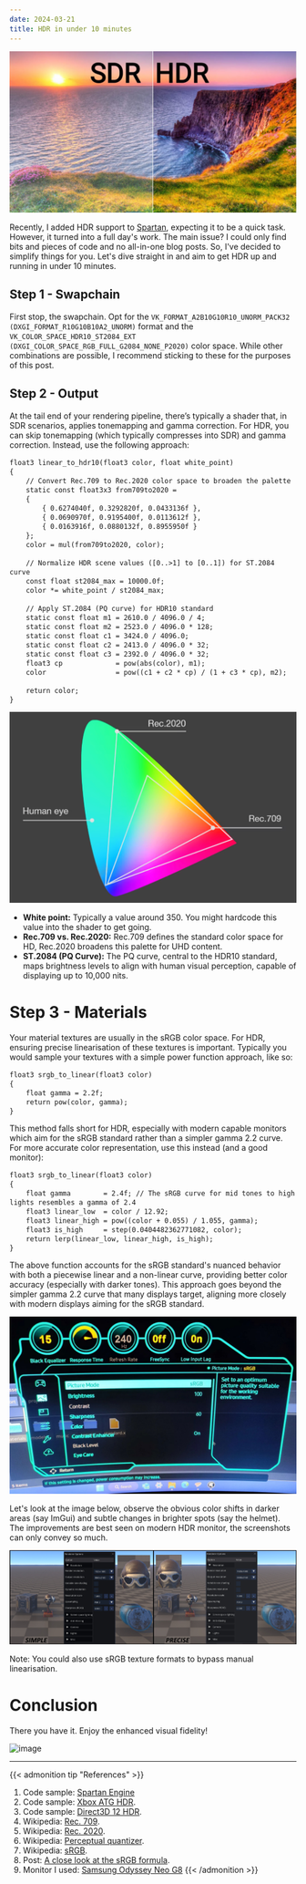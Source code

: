 ```yaml
---
date: 2024-03-21
title: HDR in under 10 minutes
---
```


![image](/media/post_hdr_banner.jpg)

Recently, I added HDR support to [Spartan](https://github.com/PanosK92/SpartanEngine), expecting it to be a quick task.
However, it turned into a full day's work. The main issue? I could only find bits and pieces of code and no all-in-one blog posts.
So, I've decided to simplify things for you. Let's dive straight in and aim to get HDR up and running in under 10 minutes.

## Step 1 - Swapchain
First stop, the swapchain. Opt for the `VK_FORMAT_A2B10G10R10_UNORM_PACK32 (DXGI_FORMAT_R10G10B10A2_UNORM)` format and the `VK_COLOR_SPACE_HDR10_ST2084_EXT (DXGI_COLOR_SPACE_RGB_FULL_G2084_NONE_P2020)` color space.
While other combinations are possible, I recommend sticking to these for the purposes of this post.


## Step 2 - Output
At the tail end of your rendering pipeline, there’s typically a shader that, in SDR scenarios, applies tonemapping and gamma correction.
For HDR, you can skip tonemapping (which typically compresses into SDR) and gamma correction. Instead, use the following approach:

```
float3 linear_to_hdr10(float3 color, float white_point)
{
    // Convert Rec.709 to Rec.2020 color space to broaden the palette
    static const float3x3 from709to2020 =
    {
        { 0.6274040f, 0.3292820f, 0.0433136f },
        { 0.0690970f, 0.9195400f, 0.0113612f },
        { 0.0163916f, 0.0880132f, 0.8955950f }
    };   
    color = mul(from709to2020, color);

    // Normalize HDR scene values ([0..>1] to [0..1]) for ST.2084 curve
    const float st2084_max = 10000.0f;
    color *= white_point / st2084_max;

    // Apply ST.2084 (PQ curve) for HDR10 standard
    static const float m1 = 2610.0 / 4096.0 / 4;
    static const float m2 = 2523.0 / 4096.0 * 128;
    static const float c1 = 3424.0 / 4096.0;
    static const float c2 = 2413.0 / 4096.0 * 32;
    static const float c3 = 2392.0 / 4096.0 * 32;
    float3 cp             = pow(abs(color), m1);
    color                 = pow((c1 + c2 * cp) / (1 + c3 * cp), m2);

    return color;
}
```
![image](/media/post_hdr_colorspaces.png)

- **White point:** Typically a value around 350. You might hardcode this value into the shader to get going.
- **Rec.709 vs. Rec.2020:** Rec.709 defines the standard color space for HD, Rec.2020 broadens this palette for UHD content.
- **ST.2084 (PQ Curve):** The PQ curve, central to the HDR10 standard, maps brightness levels to align with human visual perception, capable of displaying up to 10,000 nits.

# Step 3 - Materials
Your material textures are usually in the sRGB color space. 
For HDR, ensuring precise linearisation of these textures is important. 
Typically you would sample your textures with a simple power function approach, like so:

```
float3 srgb_to_linear(float3 color) 
{ 
    float gamma = 2.2f;
    return pow(color, gamma); 
}
```

This method falls short for HDR, especially with modern capable monitors which aim for the sRGB standard rather than a simpler gamma 2.2 curve.
For more accurate color representation, use this instead (and a good monitor):

```
float3 srgb_to_linear(float3 color)
{
    float gamma        = 2.4f; // The sRGB curve for mid tones to high lights resembles a gamma of 2.4
    float3 linear_low  = color / 12.92;
    float3 linear_high = pow((color + 0.055) / 1.055, gamma);
    float3 is_high     = step(0.0404482362771082, color);
    return lerp(linear_low, linear_high, is_high);
}
```

The above function accounts for the sRGB standard's nuanced behavior with both a piecewise linear and a non-linear curve, providing better color accuracy (especially with darker tones).
This approach goes beyond the simpler gamma 2.2 curve that many displays target, aligning more closely with modern displays aiming for the sRGB standard.

![image](/media/post_hdr_monitor.png)

Let's look at the image below, observe the obvious color shifts in darker areas (say ImGui) and subtle changes in brighter spots (say the helmet). 
The improvements are best seen on modern HDR monitor, the screenshots can only convey so much.

![image](/media/post_hdr_gamma.jpg)

Note: You could also use sRGB texture formats to bypass manual linearisation.

# Conclusion
There you have it. Enjoy the enhanced visual fidelity!

![image](/media/post_sdr_hdr.png)

---

{{< admonition tip "References" >}}
1. Code sample: [Spartan Engine](https://github.com/PanosK92/SpartanEngine/tree/master/data/shaders)
1. Code sample: [Xbox ATG HDR](https://github.com/microsoft/Xbox-ATG-Samples/tree/main/Kits/ATGTK/HDR).
2. Code sample: [Direct3D 12 HDR](https://learn.microsoft.com/en-us/samples/microsoft/directx-graphics-samples/d3d12-hdr-sample-win32/).
3. Wikipedia: [Rec. 709](https://en.wikipedia.org/wiki/Rec._709).
4. Wikipedia: [Rec. 2020](https://en.wikipedia.org/wiki/Rec._2020).
5. Wikipedia: [Perceptual quantizer](https://en.wikipedia.org/wiki/Perceptual_quantizer).
6. Wikipedia: [sRGB](https://en.wikipedia.org/wiki/SRGB).
7. Post: [A close look at the sRGB formula](https://entropymine.com/imageworsener/srgbformula/).
8. Monitor I used: [Samsung Odyssey Neo G8](https://www.samsung.com/uk/monitors/gaming/odyssey-neo-g8-g85nb-32-inch-240hz-1ms-curved-uhd-4k-ls32bg850npxxu/)
{{< /admonition >}}
